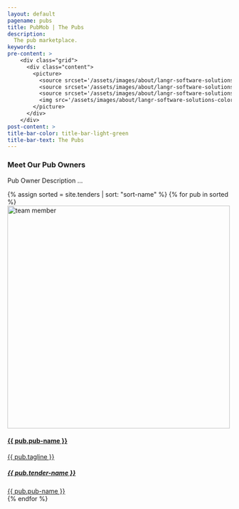 ```yaml
---
layout: default
pagename: pubs
title: PubMob | The Pubs
description:
  The pub marketplace.
keywords:
pre-content: >
    <div class="grid">
      <div class="content">
        <picture>
          <source srcset='/assets/images/about/langr-software-solutions-colorado-springs-colorado-about.jpg' media='(max-width: 1080px)'>
          <source srcset='/assets/images/about/langr-software-solutions-colorado-springs-colorado-about.jpg' media='(min-width: 960px)'>
          <source srcset='/assets/images/about/langr-software-solutions-colorado-springs-colorado-about.jpg' media='(min-width: 830px'>
          <img src='/assets/images/about/langr-software-solutions-colorado-springs-colorado-about.jpg' alt='About PubMob'>
        </picture>
      </div>
    </div>
post-content: >
title-bar-color: title-bar-light-green
title-bar-text: The Pubs
---
```


<div class="container">
	<div class="row">
		<div class="heading-title text-center">
			<h3 class="text-uppercase">Meet Our Pub Owners</h3>
			<p class="p-top-30 half-txt">Pub Owner Description ... </p>
		</div>
		{% assign sorted = site.tenders | sort: "sort-name" %}
		{% for pub in sorted %}
        <a href="/tenders/{{ pub.tender-id }}">
        <div class="col-md-4 col-sm-4">
        		<div class="team-member">
					<div class="team-img">
						<img src="/assets/images/tenders/{{ pub.tender-id }}.{{ pub.tender-photo-extension }}" width="500" height="500" alt="team member" class="img-responsive">
					</div>
					<div class="team-hover">
						<div class="desk">
							<h4>{{ pub.pub-name }}</h4>
							<p>{{ pub.tagline }}</p>
						</div>
						<div class="s-link">
							<a href="#"><i class="fa fa-facebook"></i></a>
							<a href="#"><i class="fa fa-twitter"></i></a>
							<a href="#"><i class="fa fa-google-plus"></i></a>
						</div>
					</div>
			</div>
			<div class="team-title">
				<a href="/tenders/{{ pub.tender-id }}"><h5>{{ pub.tender-name }}</h5></a>
				<a href="/tenders/{{ pub.tender-id }}"><span>{{ pub.pub-name }}</span></a>
			</div>
		</div>
		</a>
 	   {% endfor %}
   </div>
</div>			